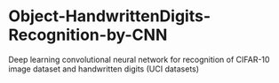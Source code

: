 # Object-HandwrittenDigits-Recognition-by-CNN
Deep learning convolutional neural network for recognition of CIFAR-10 image dataset and handwritten digits (UCI datasets)
